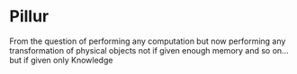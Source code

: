 # Pillur

From the question of performing any computation but now performing any transformation of physical objects not if given enough memory and so on...
but if given only Knowledge



